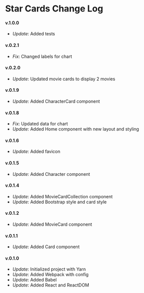 # Star Cards Change Log

#### v.1.0.0
* *Update*: Added tests

#### v.0.2.1
* *Fix*: Changed labels for chart

#### v.0.2.0
* *Update*: Updated movie cards to display 2 movies

#### v.0.1.9
* *Update*: Added CharacterCard component 

#### v.0.1.8
* *Fix*: Updated data for chart
* *Update*: Added Home component with new layout and styling

#### v.0.1.6
* *Update*: Added favicon

#### v.0.1.5
* *Update*: Added Character component

#### v.0.1.4
* *Update*: Added MovieCardCollection component
* *Update*: Added Bootstrap style and card style

#### v.0.1.2
* *Update*: Added MovieCard component

#### v.0.1.1
* *Update*: Added Card component

#### v.0.1.0
* *Update*: Initialized project with Yarn
* *Update*: Added Webpack with config
* *Update*: Added Babel
* *Update*: Added React and ReactDOM
